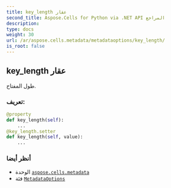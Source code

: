 ```yaml
---
title: key_length عقار
second_title: Aspose.Cells for Python via .NET API المراجع
description:
type: docs
weight: 30
url: /ar/aspose.cells.metadata/metadataoptions/key_length/
is_root: false
---
```

##  key_length عقار

طول المفتاح.
###  تعريف:
```python
@property
def key_length(self):
    ...
@key_length.setter
def key_length(self, value):
    ...
```

###  أنظر أيضا
* الوحدة [`aspose.cells.metadata`](../../)
* فئة [`MetadataOptions`](/cells/python-net/ar/aspose.cells.metadata/metadataoptions)
